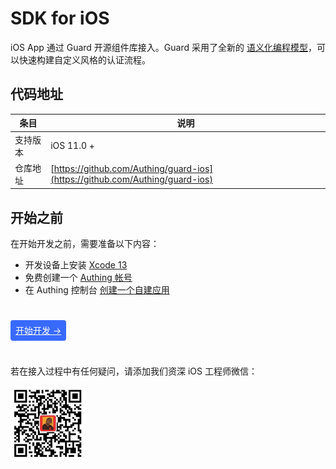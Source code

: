 # SDK for iOS

<LastUpdated/>

iOS App 通过 Guard 开源组件库接入。Guard 采用了全新的 [语义化编程模型](https://github.com/Authing/guard-android/blob/master/doc/topics/design.md)，可以快速构建自定义风格的认证流程。

## 代码地址

| 条目     | 说明                                        |
| -------- | ------------------------------------------- |
| 支持版本 | iOS 11.0 +  
| 仓库地址 | [https://github.com/Authing/guard-ios](https://github.com/Authing/guard-ios) |

## 开始之前

在开始开发之前，需要准备以下内容：

- 开发设备上安装 [Xcode 13](https://developer.apple.com/xcode/)
- 免费创建一个 [Authing 帐号](https://www.authing.cn/)
- 在 Authing 控制台 [创建一个自建应用](/guides/app/create-app.md)

<br>

<span style="background-color: #396aff;a:link:color:#FFF;padding:8px;border-radius: 4px;"><a href="./develop.html" style="color:#FFF;">开始开发 →</a>
</span>

<br>

若在接入过程中有任何疑问，请添加我们资深 iOS 工程师微信：

<img src="./images/jnMarsWechat.png" alt="drawing" width="120" height="120"/>